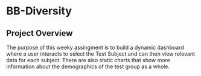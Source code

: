 # BB-Diversity

## Project Overview

The purpose of this weeky assingment is to build a dynamic dashboard where a user interacts to select the Test Subject and can then view relevant data for each subject. There are also static charts that show more information about the demographics of the test group as a whole.
